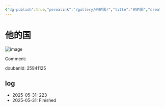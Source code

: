 ```yaml
---
{"dg-publish":true,"permalink":"/gallery/他的国/","title":"他的国","created":"2025-06-16T14:31:17.544+08:00"}
---
```



# 他的国

![image](https://hiraeth-picbed.oss-cn-beijing.aliyuncs.com/20250531154202.webp)

Comment: 



doubanId: 25941125

## log

- 2025-05-31: 223
- 2025-05-31: Finished
